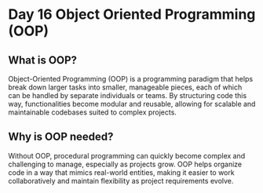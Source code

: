 # Day 16 Object Oriented Programming (OOP)

## What is OOP?
Object-Oriented Programming (OOP) is a programming paradigm that helps break down larger tasks into smaller, manageable pieces, each of which can be handled by separate individuals or teams. By structuring code this way, functionalities become modular and reusable, allowing for scalable and maintainable codebases suited to complex projects.


## Why is OOP needed?
Without OOP, procedural programming can quickly become complex and challenging to manage, especially as projects grow. OOP helps organize code in a way that mimics real-world entities, making it easier to work collaboratively and maintain flexibility as project requirements evolve.